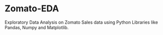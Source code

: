 # Zomato-EDA
Exploratory Data Analysis on Zomato Sales data using Python Libraries like Pandas, Numpy and Matplotlib.
